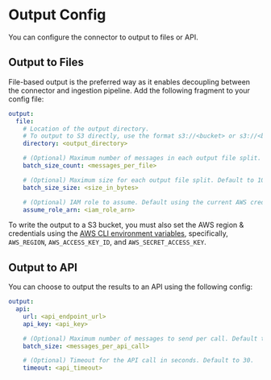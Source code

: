 # Output Config

You can configure the connector to output to files or API.

## Output to Files

File-based output is the preferred way as it enables decoupling between the connector and ingestion pipeline. Add the following fragment to your config file:

```yaml
output:
  file:
    # Location of the output directory.
    # To output to S3 directly, use the format s3://<bucket> or s3://<bucket>/<path>
    directory: <output_directory>

    # (Optional) Maximum number of messages in each output file split. Default to 200.
    batch_size_count: <messages_per_file>

    # (Optional) Maximum size for each output file split. Default to 100 MB.
    batch_size_size: <size_in_bytes>

    # (Optional) IAM role to assume. Default using the current AWS credential.
    assume_role_arn: <iam_role_arn>
```

To write the output to a S3 bucket, you must also set the AWS region & credentials using the [AWS CLI environment variables](https://docs.aws.amazon.com/cli/latest/userguide/cli-configure-envvars.html), specifically, `AWS_REGION`, `AWS_ACCESS_KEY_ID`, and `AWS_SECRET_ACCESS_KEY`.

## Output to API

You can choose to output the results to an API using the following config:

```yaml
output:
  api:
    url: <api_endpoint_url>
    api_key: <api_key>

    # (Optional) Maximum number of messages to send per call. Default to 20.
    batch_size: <messages_per_api_call>

    # (Optional) Timeout for the API call in seconds. Default to 30.
    timeout: <api_timeout>
```
